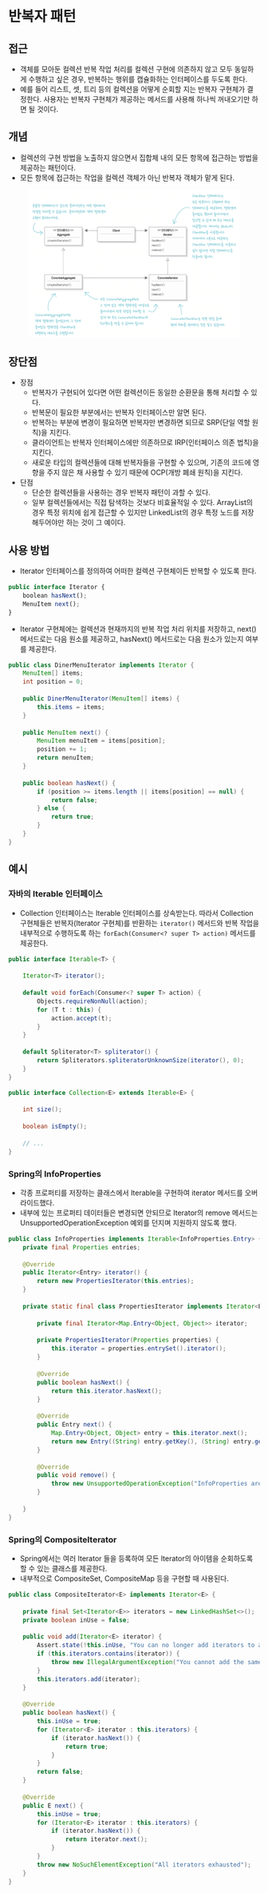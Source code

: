 # 반복자 패턴

## 접근

* 객체를 모아둔 컬렉션 반복 작업 처리를 컬렉션 구현에 의존하지 않고 모두 동일하게 수행하고 싶은 경우, 반복하는 행위를 캡슐화하는 인터페이스를 두도록 한다.
* 예를 들어 리스트, 셋, 트리 등의 컬렉션을 어떻게 순회할 지는 반복자 구현체가 결정한다. 사용자는 반복자 구현체가 제공하는 메서드를 사용해 하나씩 꺼내오기만 하면 될 것이다.

## 개념

* 컬렉션의 구현 방법을 노출하지 않으면서 집합체 내의 모든 항목에 접근하는 방법을 제공하는 패턴이다.
* 모든 항목에 접근하는 작업을 컬렉션 객체가 아닌 반복자 객체가 맡게 된다.

<figure><img src="../../.gitbook/assets/image (127).png" alt=""><figcaption></figcaption></figure>

## 장단점

* 장점
  * 반복자가 구현되어 있다면 어떤 컬렉션이든 동일한 순환문을 통해 처리할 수 있다.
  * 반복문이 필요한 부분에서는 반복자 인터페이스만 알면 된다.
  * 반복하는 부분에 변경이 필요하면 반복자만 변경하면 되므로 SRP(단일 역할 원칙)을 지킨다.
  * 클라이언트는 반복자 인터페이스에만 의존하므로 IRP(인터페이스 의존 법칙)을 지킨다.
  * 새로운 타입의 컬렉션들에 대해 반복자들을 구현할 수 있으며, 기존의 코드에 영향을 주지 않은 채 사용할 수 있기 때문에 OCP(개방 폐쇄 원칙)을 지킨다.
* 단점
  * 단순한 컬렉션들을 사용하는 경우 반복자 패턴이 과할 수 있다.
  * 일부 컬렉션들에서는 직접 탐색하는 것보다 비효율적일 수 있다. ArrayList의 경우 특정 위치에 쉽게 접근할 수 있지만 LinkedList의 경우 특정 노드를 저장해두어야만 하는 것이 그 예이다.

## 사용 방법

* Iterator 인터페이스를 정의하여 어떠한 컬렉션 구현체이든 반복할 수 있도록 한다.

```javascript
public interface Iterator {
    boolean hasNext();
    MenuItem next();
}
```

* Iterator 구현체에는 컬렉션과 현재까지의 반복 작업 처리 위치를 저장하고, next() 메서드로는 다음 원소를 제공하고, hasNext() 메서드로는 다음 원소가 있는지 여부를 제공한다.

```java
public class DinerMenuIterator implements Iterator {
    MenuItem[] items;
    int position = 0;
    
    public DinerMenuIterator(MenuItem[] items) {
        this.items = items;
    }
    
    public MenuItem next() {
        MenuItem menuItem = items[position];
        position += 1;
        return menuItem;
    }
    
    public boolean hasNext() {
        if (position >= items.length || items[position] == null) {
            return false;
        } else {
            return true;
        }
    }
}
```

## 예시

### 자바의 Iterable 인터페이스

* Collection 인터페이스는 Iterable 인터페이스를 상속받는다. 따라서 Collection 구현체들은 반복자(Iterator 구현체)를 반환하는 `iterator()` 메서드와 반복 작업을 내부적으로 수행하도록 하는 `forEach(Consumer<? super T> action)` 메서드를 제공한다.

```java
public interface Iterable<T> {

    Iterator<T> iterator();

    default void forEach(Consumer<? super T> action) {
        Objects.requireNonNull(action);
        for (T t : this) {
            action.accept(t);
        }
    }

    default Spliterator<T> spliterator() {
        return Spliterators.spliteratorUnknownSize(iterator(), 0);
    }
}
```

```java
public interface Collection<E> extends Iterable<E> {

    int size();

    boolean isEmpty();
    
    // ...
}
```

### Spring의 InfoProperties

* 각종 프로퍼티를 저장하는 클래스에서 Iterable을 구현하여 iterator 메서드를 오버라이드했다.
* 내부에 있는 프로퍼티 데이터들은 변경되면 안되므로 Iterator의 remove 메서드는 UnsupportedOperationException 예외를 던지며 지원하지 않도록 했다.

```java
public class InfoProperties implements Iterable<InfoProperties.Entry> {
    private final Properties entries;
    
    @Override
    public Iterator<Entry> iterator() {
    	return new PropertiesIterator(this.entries);
    }
    
    private static final class PropertiesIterator implements Iterator<Entry> {

        private final Iterator<Map.Entry<Object, Object>> iterator;
        
        private PropertiesIterator(Properties properties) {
        	this.iterator = properties.entrySet().iterator();
        }
        
        @Override
        public boolean hasNext() {
        	return this.iterator.hasNext();
        }
        
        @Override
        public Entry next() {
        	Map.Entry<Object, Object> entry = this.iterator.next();
        	return new Entry((String) entry.getKey(), (String) entry.getValue());
        }
        
        @Override
        public void remove() {
        	throw new UnsupportedOperationException("InfoProperties are immutable.");
        }
    
    }
}
```

### Spring의 CompositeIterator

* Spring에서는 여러 Iterator 들을 등록하여 모든 Iterator의 아이템을 순회하도록 할 수 있는 클래스를 제공한다.
* 내부적으로 CompositeSet, CompositeMap 등을 구현할 때 사용된다.

```java
public class CompositeIterator<E> implements Iterator<E> {

    private final Set<Iterator<E>> iterators = new LinkedHashSet<>();
    private boolean inUse = false;
    
    public void add(Iterator<E> iterator) {
        Assert.state(!this.inUse, "You can no longer add iterators to a composite iterator that's already in use");
        if (this.iterators.contains(iterator)) {
            throw new IllegalArgumentException("You cannot add the same iterator twice");
        }
        this.iterators.add(iterator);
    }

    @Override
    public boolean hasNext() {
        this.inUse = true;
        for (Iterator<E> iterator : this.iterators) {
            if (iterator.hasNext()) {
                return true;
            }
        }
        return false;
    }
    
    @Override
    public E next() {
        this.inUse = true;
        for (Iterator<E> iterator : this.iterators) {
            if (iterator.hasNext()) {
                return iterator.next();
            }
        }
        throw new NoSuchElementException("All iterators exhausted");
    }
}
```
